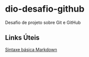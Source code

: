 # dio-desafio-github
Desafio de projeto sobre Git e GitHub

## Links Úteis

[Sintaxe básica Markdown](https://www.markdownguide.org/basic-syntax/)
